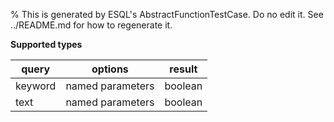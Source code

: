% This is generated by ESQL's AbstractFunctionTestCase. Do no edit it. See ../README.md for how to regenerate it.

**Supported types**

| query | options | result |
| --- | --- | --- |
| keyword | named parameters | boolean |
| text | named parameters | boolean |

